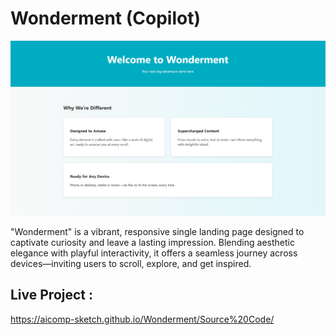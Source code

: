# Wonderment (Copilot)

![My Screenshot](Images/Image1.PNG)

"Wonderment" is a vibrant, responsive single landing page designed to captivate curiosity and leave a lasting impression. Blending aesthetic elegance with playful interactivity, it offers a seamless journey across devices—inviting users to scroll, explore, and get inspired.

## Live Project :
https://aicomp-sketch.github.io/Wonderment/Source%20Code/
